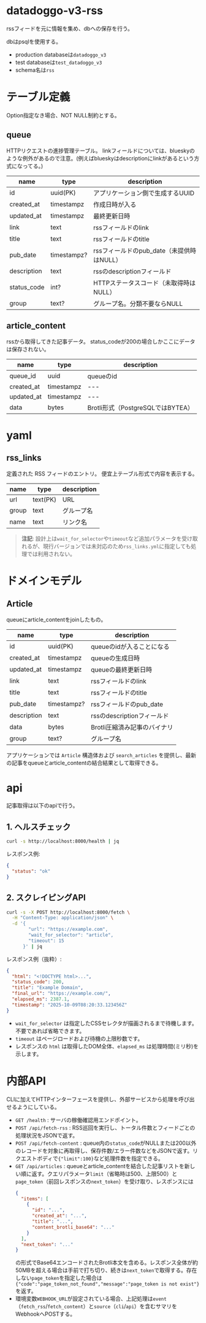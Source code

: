 # datadoggo-v3-rss
rssフィードを元に情報を集め、dbへの保存を行う。

dbはpsqlを使用する。
- production databaseは`datadoggo_v3`
- test databaseは`test_datadoggo_v3`
- schema名は`rss`

# テーブル定義
Option指定なき場合、NOT NULL制約とする。

## queue
HTTPリクエストの進捗管理テーブル。
linkフィールドについては、blueskyのような例外があるので注意。(例えばblueskyはdescriptionにlinkがあるという方式になってる。)

| name        | type        | description                        |
| ----------- | ----------- | ---------------------------------- |
| id          | uuid(PK)    | アプリケーション側で生成するUUID      |
| created_at  | timestampz  | 作成日時が入る                     |
| updated_at  | timestampz  | 最終更新日時                       |
| link        | text        | rssフィールドのlink                |
| title       | text        | rssフィールドのtitle               |
| pub_date    | timestampz? | rssフィールドのpub_date（未提供時はNULL） |
| description | text        | rssのdescriptionフィールド         |
| status_code | int?        | HTTPステータスコード（未取得時はNULL） |
| group       | text?       | グループ名。分類不要ならNULL       |

## article_content
rssから取得してきた記事データ。
status_codeが200の場合しかここにデータは保存されない。

| name       | type       | description |
| ---------- | ---------- | ----------- |
| queue_id   | uuid       | queueのid   |
| created_at | timestampz | ---         |
| updated_at | timestampz | ---         |
| data       | bytes      | Brotli形式（PostgreSQLではBYTEA） |

# yaml

## rss_links
定義された RSS フィードのエントリ。
便宜上テーブル形式で内容を表示する。

| name  | type     | description |
| ----- | -------- | ----------- |
| url   | text(PK) | URL         |
| group | text     | グループ名  |
| name  | text     | リンク名    |

> **注記**: 設計上は`wait_for_selector`や`timeout`など追加パラメータを受け取れるが、現行バージョンでは未対応のため`rss_links.yml`に指定しても処理では利用されない。

# ドメインモデル

## Article
queueにarticle_contentをjoinしたもの。

| name        | type        | description                |
| ----------- | ----------- | -------------------------- |
| id          | uuid(PK)    | queueのidが入ることになる  |
| created_at  | timestampz  | queueの生成日時            |
| updated_at  | timestampz  | queueの最終更新日時        |
| link        | text        | rssフィールドのlink        |
| title       | text        | rssフィールドのtitle       |
| pub_date    | timestampz? | rssフィールドのpub_date    |
| description | text        | rssのdescriptionフィールド |
| data        | bytes       | Brotli圧縮済み記事のバイナリ |
| group       | text?       | グループ名                 |

アプリケーションでは `Article` 構造体および `search_articles` を提供し、最新の記事をqueueとarticle_contentの結合結果として取得できる。

# api
記事取得は以下のapiで行う。

## 1. ヘルスチェック
```bash
curl -s http://localhost:8000/health | jq
```
レスポンス例:
```json
{
  "status": "ok"
}
```

## 2. スクレイピングAPI
```bash
curl -s -X POST http://localhost:8000/fetch \
  -H "Content-Type: application/json" \
  -d '{
        "url": "https://example.com",
        "wait_for_selector": "article",
        "timeout": 15
      }' | jq
```

レスポンス例（抜粋）:
```json
{
  "html": "<!DOCTYPE html>...",
  "status_code": 200,
  "title": "Example Domain",
  "final_url": "https://example.com/",
  "elapsed_ms": 2387.1,
  "timestamp": "2025-10-09T08:20:33.123456Z"
}
```
- `wait_for_selector` は指定したCSSセレクタが描画されるまで待機します。不要であれば省略できます。
- `timeout` はページロードおよび待機の上限秒数です。
- レスポンスの `html` は取得したDOM全体、`elapsed_ms` は処理時間(ミリ秒)を示します。

# 内部API

CLIに加えてHTTPインターフェースを提供し、外部サービスから処理を呼び出せるようにしている。

- `GET /health` : サーバの稼働確認用エンドポイント。
- `POST /api/fetch-rss` : RSS巡回を実行し、トータル件数とフィードごとの処理状況をJSONで返す。
- `POST /api/fetch-content` : queue内の`status_code`がNULLまたは200以外のレコードを対象に再取得し、保存件数/エラー件数などをJSONで返す。リクエストボディで`{"limit":100}`など処理件数を指定できる。
- `GET /api/articles` : queueとarticle_contentを結合した記事リストを新しい順に返す。クエリパラメータ`limit`（省略時は500、上限500）と`page_token`（前回レスポンスの`next_token`）を受け取り、レスポンスには
  ```json
  {
    "items": [
      {
        "id": "...",
        "created_at": "...",
        "title": "...",
        "content_brotli_base64": "..."
      }
    ],
    "next_token": "..."
  }
  ```
  の形式でBase64エンコードされたBrotli本文を含める。レスポンス全体が約50MBを超える場合は手前で打ち切り、続きは`next_token`で取得する。存在しない`page_token`を指定した場合は`{"code":"page_token_not_found","message":"page_token is not exist"}`を返す。
- 環境変数`WEBHOOK_URL`が設定されている場合、上記処理は`event`（`fetch_rss`/`fetch_content`）と`source`（`cli`/`api`）を含むサマリをWebhookへPOSTする。
